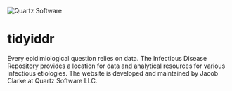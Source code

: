 ![Quartz Software](https://quartzsoftware-assets.s3.amazonaws.com/logo.svg)

# tidyiddr

Every epidimiological question relies on data. The Infectious Disease Repository provides a location for data and analytical resources for various infectious etiologies. The website is developed and maintained by Jacob Clarke at Quartz Software LLC.